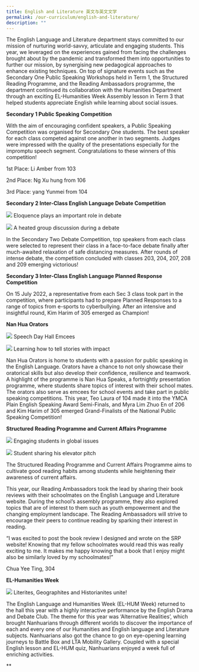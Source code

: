 ```yaml
---
title: English and Literature 英文与英文文学
permalink: /our-curriculum/english-and-literature/
description: ""
---
```

The English Language and Literature department stays committed to our mission of nurturing world-savvy, articulate and engaging students. This year, we leveraged on the experiences gained from facing the challenges brought about by the pandemic and transformed them into opportunities to further our mission, by synergising new pedagogical approaches to enhance existing techniques. On top of signature events such as the Secondary One Public Speaking Workshops held in Term 1, the Structured Reading Programme, and the Reading Ambassadors programme, the department continued its collaboration with the Humanities Department through an exciting EL-Humanities Week Assembly lesson in Term 3 that helped students appreciate English while learning about social issues. 

  

**Secondary 1 Public Speaking Competition**

  

With the aim of encouraging confident speakers, a Public Speaking Competition was organised for Secondary One students. The best speaker for each class competed against one another in two segments. Judges were impressed with the quality of the presentations especially for the impromptu speech segment. Congratulations to these winners of this competition!

1st Place: Li Amber from 103

2nd Place: Ng Xu hung from 106

3rd Place: yang Yunmei from 104

**Secondary 2 Inter-Class English Language Debate Competition**

![](/images/EL3.jpeg)
Eloquence plays an important role in debate

![](/images/EL4.jpeg)
A heated group discussion during a debate

In the Secondary Two Debate Competition, top speakers from each class were selected to represent their class in a face-to-face debate finally after much-awaited relaxation of safe distancing measures. After rounds of intense debate, the competition concluded with classes 203, 204, 207, 208 and 209 emerging victorious!

**Secondary 3 Inter-Class English Language Planned Response Competition**

On 15 July 2022, a representative from each Sec 3 class took part in the competition, where participants had to prepare Planned Responses to a range of topics from e-sports to cyberbullying. After an intensive and insightful round, Kim Harim of 305 emerged as Champion!

**Nan Hua Orators** 

![](/images/EL1.jpg)
Speech Day Hall Emcees

![](/images/EL2.jpg)
Learning how to tell stories with impact

Nan Hua Orators is home to students with a passion for public speaking in the English Language. Orators have a chance to not only showcase their oratorical skills but also develop their confidence, resilience and teamwork. A highlight of the programme is Nan Hua Speaks, a fortnightly presentation programme, where students share topics of interest with their school mates. The orators also serve as emcees for school events and take part in public speaking competitions. This year, Teo Laura of 104 made it into the YMCA Plain English Speaking Award 
Semi-Finals, and Myra Lim Zhuo En of 206 and Kim Harim of 305 emerged Grand-Finalists of the National Public Speaking Competition!

**Structured Reading Programme and Current Affairs Programme**
 
 ![](/images/EL6.jpg)
 Engaging students in global issues
 
 ![](/images/EL7.jpg)
 Student sharing his elevator pitch
 
The Structured Reading Programme and Current Affairs Programme aims to cultivate good reading habits among students while heightening their awareness of current affairs. 

This year, our Reading Ambassadors took the lead by sharing their book reviews with their schoolmates on the English Language and Literature website. During the school’s assembly programme, they also explored topics that are of interest to them such as youth empowerment and the changing employment landscape. The Reading Ambassadors will strive to encourage their peers to continue reading by sparking their interest in reading. 

  
“I was excited to post the book review I designed and wrote on the SRP website! Knowing that my fellow schoolmates would read this was really exciting to me. It makes me happy knowing that a book that I enjoy might also be similarly loved by my schoolmates!” 

Chua Yee Ting, 304


**EL-Humanities Week**

![](/images/EL5.jpg)
Literites, Geographites and Historianites unite!

The English Language and Humanities Week (EL-HUM Week) returned to the hall this year with a highly interactive performance by the English Drama and Debate Club. The theme for this year was ‘Alternative Realities’, which brought Nanhuarians through different worlds to discover the importance of each and every one of our Humanities and English language and Literature subjects. Nanhuarians also got the chance to go on eye-opening learning journeys to Battle Box and LTA Mobility Gallery. Coupled with a special English lesson and EL-HUM quiz, Nanhuarians enjoyed a week full of enriching activities.



  
**